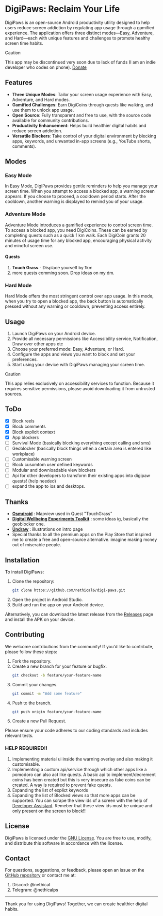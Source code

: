 # DigiPaws: Reclaim Your Life

DigiPaws is an open-source Android productivity utility designed to help users reduce screen addiction by regulating app usage through a gamified experience. The application offers three distinct modes—Easy, Adventure, and Hard—each with unique features and challenges to promote healthy screen time habits.

> [!CAUTION]  
> This app may be discontinued very soon due to lack of funds (I am an indie developer who codes on phone). [Donate](https://www.patreon.com/nethical)
> 
## Features

- **Three Unique Modes**: Tailor your screen usage experience with Easy, Adventure, and Hard modes.
- **Gamified Challenges**: Earn DigiCoins through quests like walking, and use them to unlock app usage.
- **Open Source**: Fully transparent and free to use, with the source code available for community contributions.
- **Productivity Enhancement**: Helps build healthier digital habits and reduce screen addiction.
- **Versatile Blockers**: Take control of your digital environment by blocking apps, keywords, and unwanted in-app screens (e.g., YouTube shorts, comments).


## Modes

### Easy Mode

In Easy Mode, DigiPaws provides gentle reminders to help you manage your screen time. When you attempt to access a blocked app, a warning screen appears. If you choose to proceed, a cooldown period starts. After the cooldown, another warning is displayed to remind you of your usage.

### Adventure Mode

Adventure Mode introduces a gamified experience to control screen time. To access a blocked app, you need DigiCoins. These can be earned by completing quests such as a quick 1 km walk. Each DigiCoin grants 20 minutes of usage time for any blocked app, encouraging physical activity and mindful screen use.

#### Quests
1. **Touch Grass** - Displace yourself by 1km
2. more quests comming soon. Drop ideas on my dm.

### Hard Mode

Hard Mode offers the most stringent control over app usage. In this mode, when you try to open a blocked app, the back button is automatically pressed without any warning or cooldown, preventing access entirely.

## Usage

1. Launch DigiPaws on your Android device.
2. Provide all necessary permissions like Accessibility service, Notification, Draw over other apps etc
3. Choose your preferred mode: Easy, Adventure, or Hard.
4. Configure the apps and views you want to block and set your preferences.
5. Start using your device with DigiPaws managing your screen time.

> [!CAUTION]  
> This app relies exclusively on accessibility services to function. Because it requires sensitive permissions, please avoid downloading it from untrusted sources.

## ToDo
- [x] Block reels
- [x] Block comments
- [x] Block explicit context
- [x] App blockers
- [ ] Survival Mode (basically blocking everything except calling and sms)
- [ ] Geoblocker (basically block things when a certain area is entered like workplace)
- [ ] Customisable warning screen
- [ ] Block cusomtom user defined keywords
- [ ] Modular and downloadable view blockers
- [ ] Api for other developers to transform their existing apps into digipaw quests! (help needed)
- [ ] expand the app to ios and desktops.
## Thanks 
- [**Osmdroid**](https://github.com/osmdroid/osmdroid) : Mapview used in Quest "TouchGrass"
- [**Digital Wellbeing Experiments Toolkit**](https://github.com/googlecreativelab/digital-wellbeing-experiments-toolkit) : some ideas ig, basically the geoblocker one.
- [**Undraw**](https://undraw.co) : illustrations on intro page
- Special thanks to all the premium apps on the Play Store that inspired me to create a free and open-source alternative. imagine making money out of miserable people.



## Installation

To install DigiPaws:

1. Clone the repository:
    ```sh
    git clone https://github.com/nethical6/digi-paws.git
    ```
2. Open the project in Android Studio.
3. Build and run the app on your Android device.

Alternatively, you can download the latest release from the [Releases](https://github.com/nethical6/digi-paws/releases) page and install the APK on your device.

## Contributing

We welcome contributions from the community! If you'd like to contribute, please follow these steps:

1. Fork the repository.
2. Create a new branch for your feature or bugfix.
    ```sh
    git checkout -b feature/your-feature-name
    ```
3. Commit your changes.
    ```sh
    git commit -m "Add some feature"
    ```
4. Push to the branch.
    ```sh
    git push origin feature/your-feature-name
    ```
5. Create a new Pull Request.

Please ensure your code adheres to our coding standards and includes relevant tests.
    
### HELP REQUIRED!!
1. Implementing material ui inside the warning overlay and also making it customisable.
2. Implementing a custom api/service through which other apps like a pomodoro can also act like quests. A basic api to implement/decrement coins has been created but this is very insecure as fake coins can be created. A way is required to prevent fake quests.
3. Expanding the list of explict keywords
4. Expanding the list of Blocked views so that more apps can be supported. You can scrape the view ids of a screen with the help of [Developer Assistant](https://play.google.com/store/apps/details?id=com.appsisle.developerassistant). Remeber that these view ids must be unique and only present on the screen to block!!


## License

DigiPaws is licensed under the [GNU License](LICENSE). You are free to use, modify, and distribute this software in accordance with the license. 

## Contact

For questions, suggestions, or feedback, please open an issue on the [GitHub repository](https://github.com/nethical6/digipaws/issues) or contact me at:
1. Discord: @nethical
2. Telegram: @nethicalps

---

Thank you for using DigiPaws! Together, we can create healthier digital habits.
